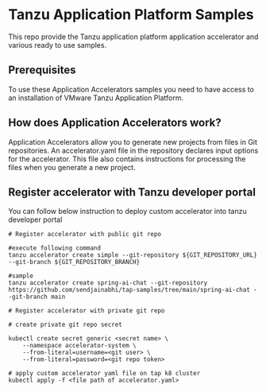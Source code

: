 # Tanzu Application Platform Samples
This repo provide the Tanzu application platform application accelerator and various ready to use samples.

## Prerequisites
To use these Application Accelerators samples you need to have access to an installation of VMware Tanzu Application Platform.

## How does Application Accelerators work?
Application Accelerators allow you to generate new projects from files in Git repositories. An accelerator.yaml file in the repository declares input options for the accelerator. This file also contains instructions for processing the files when you generate a new project.

## Register accelerator with Tanzu developer portal 
You can follow below instruction to deploy custom accelerator into tanzu developer portal 
```
# Register accelerator with public git repo 

#execute following command 
tanzu accelerator create simple --git-repository ${GIT_REPOSITORY_URL} --git-branch ${GIT_REPOSITORY_BRANCH}

#sample  
tanzu accelerator create spring-ai-chat --git-repository https://github.com/sendjainabhi/tap-samples/tree/main/spring-ai-chat --git-branch main

# Register accelerator with private git repo 

# create private git repo secret

kubectl create secret generic <secret name> \
    --namespace accelerator-system \
    --from-literal=username=<git user> \
    --from-literal=password=<git repo token>

# apply custom accelerator yaml file on tap k8 cluster
kubectl apply -f <file path of accelerator.yaml>

```

